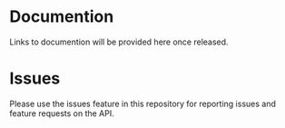 # Documention
Links to documention will be provided here once released.  

# Issues
Please use the issues feature in this repository for reporting issues and feature requests on the API.
